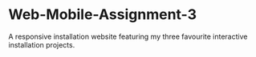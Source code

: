 # Web-Mobile-Assignment-3
A responsive installation website featuring my three favourite interactive installation projects.
